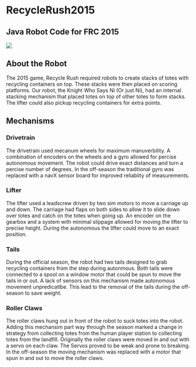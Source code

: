 # RecycleRush2015
## Java Robot Code for FRC 2015
![](http://www.chiefdelphi.com/media/img/2f5/2f590b25cc784dd7399f7528f397153a_l.jpg)
## About the Robot
The 2015 game, Recycle Rush required robots to create stacks of totes with recycling containers on top.  These stacks were then placed on scoring platforms.  Our robot, the Knight Who Says Ni (Or just Ni), had an internal stacking mechanism that placed totes on top of other totes to form stacks.  The lifter could also pickup recycling containers for extra points.
## Mechanisms
### Drivetrain
The drivetrain used mecanum wheels for maximum manuverbility.  A combination of encoders on the wheels and a gyro allowed for percise autonomous movement.  The robot could drive exact distances and turn a percise number of degrees.  In the off-season the traditional gyro was replaced with a navX sensor board for improved reliablity of measurements.
### Lifter
The lifter used a leadscrew driven by two sim motors to move a carriage up and down.  The carriage had flaps on both sides to allow it to slide down over totes and catch on the totes when going up.  An encoder on the gearbox and a system with minimal slippage allowed for moving the lifter to precise height.  During the autonomous the lifter could move to an exact position.
### Tails
During the official season, the robot had two tails designed to grab recycling containers from the step during autonmous.  Both tails were connected to a spool on a window motor that could be spun to move the tails in or out.  A lack of sensors on this mechanism made autonomous movement unpredicatlbe.  This lead to the removal of the tails during the off-season to save weight.
### Roller Claws
The roller claws hung out in front of the robot to suck totes into the robot.  Adding this mechansim part way through the season marked a change in strategy from collecting totes from the human player station to collecting totes from the landfill.  Originally the roller claws were moved in and out with a servo on each claw.  The Servos proved to be weak and prone to breaking.  In the off-season the moving mechanism was replaced with a motor that spun in and out to move the roller claws.

